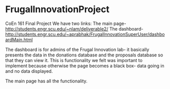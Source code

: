FrugalInnovationProject
=======================

CoEn 161 Final Project
We have two links: 
The main page-
http://students.engr.scu.edu/~nlam/deliverable2/
The dashboard-
http://students.engr.scu.edu/~aprabhak/FrugalInnovationSuperUser/dashboardMain.html

The dashboard is for admins of the Frugal Innovation lab- it basically presents the data in the donations database and the proposals database so that they can view it. This is functionality we felt was important to implement because otherwise the page becomes a black box- data going in and no data displayed. 

The main page has all the functionality.
